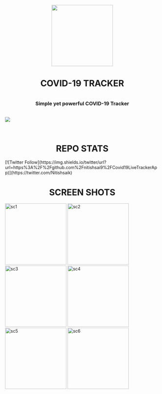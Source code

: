 

<p align="center">
  <img src="https://github.com/nitishsai9/Covid19LiveTrackerApp/blob/master/assests/coronadetails.png" width="200">
</p>
<h1 align="center"> COVID-19 TRACKER <h1>
<h3 align="center">Simple yet powerful COVID-19 Tracker</h3>
<br/>

  </a>
    <img src="https://img.shields.io/badge/Google-PlayStore-green.svg?style=for-the-badge">
  </a> 


</p>
<br/>
<div>
  </div>

<h1 align="center"> REPO STATS </h1>
[![Twitter Follow](https://img.shields.io/twitter/url?url=https%3A%2F%2Fgithub.com%2Fnitishsai9%2FCovid19LiveTrackerApp)](https://twitter.com/Nitishsaik)






<br/>
<h1 align="center"> SCREEN SHOTS </h1>
<p>
<img src="https://github.com/nitishsai9/Covid19LiveTrackerApp/blob/master/assests/Screenshot_1585030797.png" alt="sc1" width="200">
<img src="https://github.com/nitishsai9/Covid19LiveTrackerApp/blob/master/assests/Screenshot_1585030808.png" alt="sc2" width="200">
<img src="https://github.com/nitishsai9/Covid19LiveTrackerApp/blob/master/assests/Screenshot_1585030838.png" alt="sc3" width="200">
<img src="https://github.com/nitishsai9/Covid19LiveTrackerApp/blob/master/assests/Screenshot_1585030841.png" alt="sc4" width="200">
<img src="https://github.com/nitishsai9/Covid19LiveTrackerApp/blob/master/assests/Screenshot_1585030861.png" alt="sc5" width="200">
<img src="https://github.com/nitishsai9/Covid19LiveTrackerApp/blob/master/assests/Screenshot_1585030869.png" alt="sc6" width="200">
</p>





   
